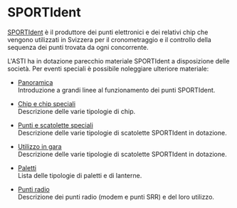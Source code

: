 # SPORTIdent

[SPORTIdent](https://sportident.com) è il produttore dei punti elettronici e dei relativi chip che vengono utilizzati in Svizzera per il cronometraggio e il controllo della sequenza dei punti trovata da ogni concorrente.  

L'ASTI ha in dotazione parecchio materiale SPORTIdent a disposizione delle società. Per eventi speciali è possibile noleggiare ulteriore materiale:

- [Panoramica](panoramica.md)  
Introduzione a grandi linee al funzionamento dei punti SPORTIdent.

- [Chip e chip speciali](chip.md)  
Descrizione delle varie tipologie di chip.

- [Punti e scatolette speciali](scatolette.md)  
Descrizione delle varie tipologie di scatolette SPORTIdent in dotazione.

- [Utilizzo in gara](gara.md)  
Descrizione delle varie tipologie di scatolette SPORTIdent in dotazione.

- [Paletti](paletti.md)  
Lista delle tipologie di paletti e di lanterne.

- [Punti radio](punti_radio.md)  
Descrizione dei punti radio (modem e punti SRR) e del loro utilizzo.

